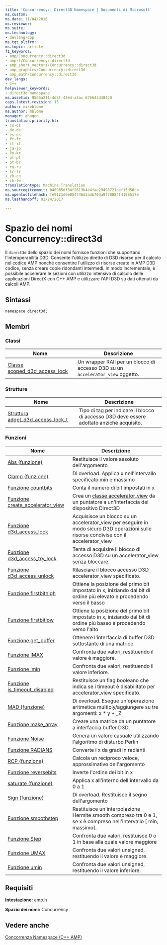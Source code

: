 ```yaml
---
title: 'Concurrency:: Direct3D Namespace | Documenti di Microsoft'
ms.custom: 
ms.date: 11/04/2016
ms.reviewer: 
ms.suite: 
ms.technology:
- devlang-cpp
ms.tgt_pltfrm: 
ms.topic: article
f1_keywords:
- amp/Concurrency::direct3d
- amprt/Concurrency::direct3d
- amp_short_vectors/Concurrency::direct3d
- amp_graphics/Concurrency::direct3d
- amp_math/Concurrency::direct3d
dev_langs:
- C++
helpviewer_keywords:
- direct3d namespace
ms.assetid: 9566a2f1-4d5f-43e4-a3ac-676643d38420
caps.latest.revision: 15
author: mikeblome
ms.author: mblome
manager: ghogen
translation.priority.ht:
- cs-cz
- de-de
- es-es
- fr-fr
- it-it
- ja-jp
- ko-kr
- pl-pl
- pt-br
- ru-ru
- tr-tr
- zh-cn
- zh-tw
translationtype: Machine Translation
ms.sourcegitcommit: 040985df34f2613b4e4fae29498721aef15d50cb
ms.openlocfilehash: fe9121d6e054446d3adb70da9f78884f4198517e
ms.lasthandoff: 02/24/2017

---
```

# <a name="concurrencydirect3d-namespace"></a>Spazio dei nomi Concurrency::direct3d
Il `direct3d` dello spazio dei nomi fornisce funzioni che supportano l'interoperabilità D3D. Consente l'utilizzo diretto di D3D risorse per il calcolo nel codice AMP nonché consentire l'utilizzo di risorse create in AMP D3D codice, senza creare copie ridondanti intermedi. In modo incrementale, è possibile accelerare le sezioni con utilizzo intensivo di calcolo delle applicazioni DirectX con C++ AMP e utilizzare l'API D3D su dati ottenuti da calcoli AMP.  
  
## <a name="syntax"></a>Sintassi  
  
```  
namespace direct3d;  
```  
  
## <a name="members"></a>Membri  
  
### <a name="classes"></a>Classi  
  
|Nome|Descrizione|  
|----------|-----------------|  
|[Classe scoped_d3d_access_lock](scoped-d3d-access-lock-class.md)|Un wrapper RAII per un blocco di accesso D3D su un `accelerator_view` oggetto.|  
  
### <a name="structures"></a>Strutture  
  
|Nome|Descrizione|  
|----------|-----------------|  
|[Struttura adopt_d3d_access_lock_t](adopt-d3d-access-lock-t-structure.md)|Tipo di tag per indicare il blocco di accesso D3D deve essere adottato anziché acquisito.|  
  
### <a name="functions"></a>Funzioni  
  
|Nome|Descrizione|  
|----------|-----------------|  
|[Abs (funzione)](concurrency-direct3d-namespace-functions-amp.md#abs)|Restituisce il valore assoluto dell'argomento|  
|[Clamp (funzione)](concurrency-direct3d-namespace-functions-amp.md#clamp)|Di overload. Applica x nell'intervallo specificato min e massimo|  
|[Funzione countbits](concurrency-direct3d-namespace-functions-amp.md#countbits)|Conta il numero di bit impostati in x|  
|[Funzione create_accelerator_view](concurrency-direct3d-namespace-functions-amp.md#create_accelerator_view)|Crea un [classe accelerator_view](accelerator-view-class.md) da un puntatore a un'interfaccia del dispositivo Direct3D|  
|[Funzione d3d_access_lock](concurrency-direct3d-namespace-functions-amp.md#d3d_access_lock)|Acquisisce un blocco su un accelerator_view per eseguire in modo sicuro D3D operazioni sulle risorse condivise con il accelerator_view|  
|[Funzione d3d_access_try_lock](concurrency-direct3d-namespace-functions-amp.md#d3d_access_try_lock)|Tenta di acquisire il blocco di accesso D3D su un accelerator_view senza bloccare.|  
|[Funzione d3d_access_unlock](concurrency-direct3d-namespace-functions-amp.md#d3d_access_unlock)|Rilasciare il blocco accesso D3D accelerator_view specificato.|  
|[Funzione firstbithigh](concurrency-direct3d-namespace-functions-amp.md#firstbithigh)|Ottiene la posizione del primo bit impostato in x, iniziando dal bit di ordine più elevato e procedendo verso il basso|  
|[Funzione firstbitlow](concurrency-direct3d-namespace-functions-amp.md#firstbitlow)|Ottiene la posizione del primo bit impostato in x, iniziando dal bit di ordine più basso e procedendo verso l'alto|  
|[Funzione get_buffer](concurrency-direct3d-namespace-functions-amp.md#get_buffer)|Ottenere l'interfaccia di buffer D3D sottostante di una matrice.|  
|[Funzione IMAX](concurrency-direct3d-namespace-functions-amp.md#imax)|Confronta due valori, restituendo il valore è maggiore.|  
|[Funzione imin](concurrency-direct3d-namespace-functions-amp.md#imin)|Confronta due valori, restituendo il valore inferiore.|  
|[Funzione is_timeout_disabled](concurrency-direct3d-namespace-functions-amp.md#is_timeout_disabled)|Restituisce un flag booleano che indica se i timeout è disabilitato per accelerator_view specificato.|  
|[MAD (funzione)](concurrency-direct3d-namespace-functions-amp.md#mad)|Di overload. Esegue un'operazione aritmetica multiply/aggiungere su tre argomenti: x * y + _Z|  
|[Funzione make_array](concurrency-direct3d-namespace-functions-amp.md#make_array)|Creare una matrice da un puntatore a interfaccia buffer D3D.|  
|[Funzione Noise](concurrency-direct3d-namespace-functions-amp.md#noise)|Genera un valore casuale utilizzando l'algoritmo di disturbo Perlin|  
|[Funzione RADIANS](concurrency-direct3d-namespace-functions-amp.md#radians)|Converte i x da gradi in radianti|  
|[RCP (funzione)](concurrency-direct3d-namespace-functions-amp.md#rcp)|Calcola un reciproco veloce, approssimativo dell'argomento|  
|[Funzione reversebits](concurrency-direct3d-namespace-functions-amp.md#reversebits)|Inverte l'ordine dei bit in x|  
|[saturate (funzione)](concurrency-direct3d-namespace-functions-amp.md#saturate)|Applica x all'interno dell'intervallo da 0 a 1|  
|[Sign (funzione)](concurrency-direct3d-namespace-functions-amp.md#sign)|Di overload. Restituisce il segno dell'argomento|  
|[Funzione smoothstep](concurrency-direct3d-namespace-functions-amp.md#smoothstep)|Restituisce un'interpolazione Hermite smooth compreso tra 0 e 1, se x è compreso nell'intervallo [ min, massimo].|  
|[Funzione Step](concurrency-direct3d-namespace-functions-amp.md#step)|Confronta due valori, restituisce 0 o 1 in base alla quale valore maggiore|  
|[Funzione UMAX](concurrency-direct3d-namespace-functions-amp.md#umax)|Confronta due valori unsigned, restituendo il valore è maggiore.|  
|[Funzione umin](concurrency-direct3d-namespace-functions-amp.md#umin)|Confronta due valori unsigned, restituendo il valore inferiore.|  

## <a name="requirements"></a>Requisiti  
 **Intestazione:** amp.h  
  
 **Spazio dei nomi:** Concurrency  
  
## <a name="see-also"></a>Vedere anche  
 [Concorrenza Namespace (C++ AMP)](concurrency-namespace-cpp-amp.md)


